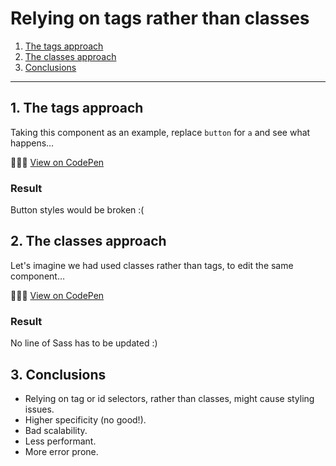 # Relying on tags rather than classes

1. [The tags approach](#1-the-tags-approach)
2. [The classes approach](#2-the-classes-approach)
3. [Conclusions](#3-conclusions)

---

## 1. The tags approach

Taking this component as an example, replace `button` for `a` and see what happens…

👨🏻‍💻 [View on CodePen](https://codepen.io/nadalsol/pen/jOVYXqq)

### Result

Button styles would be broken :(

## 2. The classes approach

Let's imagine we had used classes rather than tags, to edit the same component…

👨🏻‍💻 [View on CodePen](https://codepen.io/nadalsol/pen/PobEVpW)

### Result

No line of Sass has to be updated :)

## 3. Conclusions

- Relying on tag or id selectors, rather than classes, might cause styling issues.
- Higher specificity (no good!).
- Bad scalability.
- Less performant.
- More error prone.
